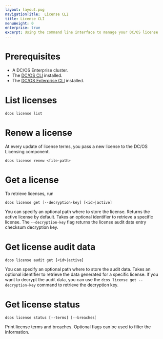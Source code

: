 ```yaml
---
layout: layout.pug
navigationTitle:  License CLI
title: License CLI
menuWeight: 0
enterprise: true
excerpt: Using the command line interface to manage your DC/OS license
---
```


# Prerequisites
- A DC/OS Enterprise cluster.
- The [DC/OS CLI](/1.11/cli/install/) installed.
- The [DC/OS Enterprise CLI](/1.11/cli/enterprise-cli/) installed.


# List licenses

```
dcos license list
```

# Renew a license

At every update of license terms, you pass a new license to the DC/OS Licensing component.

```
dcos license renew <file-path>
```

# Get a license

To retrieve licenses, run

```
dcos license get [--decryption-key] [<id>|active]
```

You can specify an optional path where to store the license. Returns the active license by default. Takes an optional identifier to retrieve a specific license. The `--decryption-key` flag returns the license audit data entry checksum decryption key.

# Get license audit data

```
dcos license audit get [<id>|active]
```

You can specify an optional path where to store the audit data. Takes an optional identifier to retrieve the data generated for a specific license. If you want to decrypt the audit data, you can use the `dcos license get --decryption-key` command to retrieve the decryption key.

# Get license status

```
dcos license status [--terms] [--breaches]
```

Print license terms and breaches. Optional flags can be used to filter the information.
